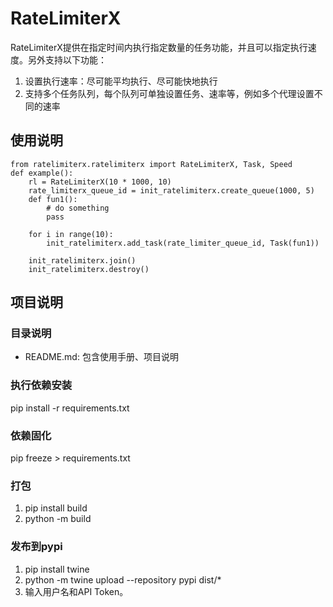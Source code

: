 # RateLimiterX
RateLimiterX提供在指定时间内执行指定数量的任务功能，并且可以指定执行速度。另外支持以下功能：  
1. 设置执行速率：尽可能平均执行、尽可能快地执行  
2. 支持多个任务队列，每个队列可单独设置任务、速率等，例如多个代理设置不同的速率  

## 使用说明
```
from ratelimiterx.ratelimiterx import RateLimiterX, Task, Speed
def example():
    rl = RateLimiterX(10 * 1000, 10)
    rate_limiterx_queue_id = init_ratelimiterx.create_queue(1000, 5)
    def fun1():
        # do something
        pass

    for i in range(10):
        init_ratelimiterx.add_task(rate_limiter_queue_id, Task(fun1))

    init_ratelimiterx.join()
    init_ratelimiterx.destroy()
```
                                                                       
## 项目说明
### 目录说明
- README.md: 包含使用手册、项目说明

### 执行依赖安装
pip install -r requirements.txt

### 依赖固化
pip freeze > requirements.txt

### 打包
1. pip install build
2. python -m build

### 发布到pypi
1. pip install twine  
2. python -m twine upload --repository pypi dist/*
3. 输入用户名和API Token。